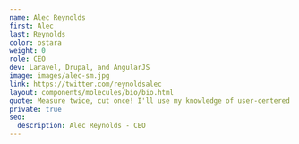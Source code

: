 ```yaml
---
name: Alec Reynolds
first: Alec
last: Reynolds
color: ostara
weight: 0
role: CEO
dev: Laravel, Drupal, and AngularJS
image: images/alec-sm.jpg
link: https://twitter.com/reynoldsalec
layout: components/molecules/bio/bio.html
quote: Measure twice, cut once! I'll use my knowledge of user-centered design and next-generation technology to make your organization more successful.
private: true
seo:
  description: Alec Reynolds - CEO
---
```

